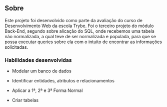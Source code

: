 ## Sobre

Este projeto foi desenvolvido como parte da avaliação do curso de Desenvolvimento Web da escola Trybe. Foi o terceiro projeto do módulo Back-End, segundo sobre alicação do SQL, onde recebemos uma tabela não normalizada, a qual teve de ser normalizada e populada, para que se possa executar queries sobre ela com o intuito de encontrar as informações solicitadas.

### Habilidades desenvolvidas

  * Modelar um banco de dados

  * Identificar entidades, atributos e relacionamentos
  
  * Aplicar a 1ª, 2ª e 3ª Forma Normal

  * Criar tabelas
